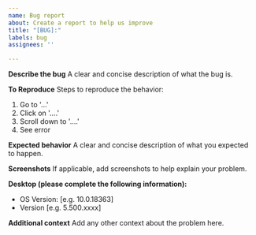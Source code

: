 ```yaml
---
name: Bug report
about: Create a report to help us improve
title: "[BUG]:"
labels: bug
assignees: ''

---
```


**Describe the bug**
A clear and concise description of what the bug is.

**To Reproduce**
Steps to reproduce the behavior:
1. Go to '...'
2. Click on '....'
3. Scroll down to '....'
4. See error

**Expected behavior**
A clear and concise description of what you expected to happen.

**Screenshots**
If applicable, add screenshots to help explain your problem.

**Desktop (please complete the following information):**
 - OS Version: [e.g. 10.0.18363]
 - Version [e.g. 5.500.xxxx]

**Additional context**
Add any other context about the problem here.

